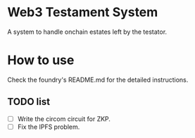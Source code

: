 # Web3 Testament System
A system to handle onchain estates left by the testator.

# How to use
Check the foundry's README.md for the detailed instructions.

## TODO list
- [ ] Write the circom circuit for ZKP.
- [ ] Fix the IPFS problem.